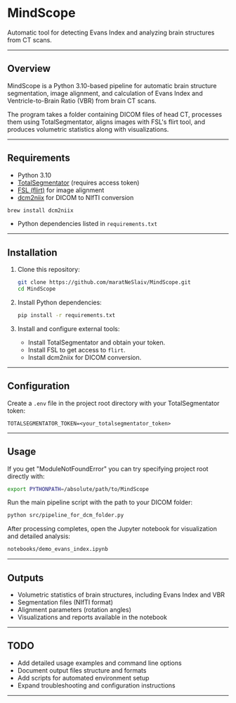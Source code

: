 # MindScope

Automatic tool for detecting Evans Index and analyzing brain structures from CT scans.

---

## Overview

MindScope is a Python 3.10-based pipeline for automatic brain structure segmentation, image alignment, and calculation of Evans Index and Ventricle-to-Brain Ratio (VBR) from brain CT scans.

The program takes a folder containing DICOM files of head CT, processes them using TotalSegmentator, aligns images with FSL's flirt tool, and produces volumetric statistics along with visualizations.

---

## Requirements

- Python 3.10
- [TotalSegmentator](https://github.com/wasserth/TotalSegmentator) (requires access token)
- [FSL (flirt)](https://fsl.fmrib.ox.ac.uk/fsldownloads) for image alignment
- [dcm2niix](https://github.com/rordenlab/dcm2niix) for DICOM to NIfTI conversion
```bash
brew install dcm2niix
```
- Python dependencies listed in `requirements.txt`

---

## Installation

1. Clone this repository:

   ```bash
   git clone https://github.com/maratNeSlaiv/MindScope.git
   cd MindScope
   ```

2. Install Python dependencies:

   ```bash
   pip install -r requirements.txt
   ```

3. Install and configure external tools:
   - Install TotalSegmentator and obtain your token.
   - Install FSL to get access to `flirt`.
   - Install dcm2niix for DICOM conversion.

---

## Configuration

Create a `.env` file in the project root directory with your TotalSegmentator token:

```env
TOTALSEGMENTATOR_TOKEN=<your_totalsegmentator_token>
```

---

## Usage
If you get "ModuleNotFoundError" you can try specifying project root directly with:
```bash
export PYTHONPATH=/absolute/path/to/MindScope
```

Run the main pipeline script with the path to your DICOM folder:

```bash
python src/pipeline_for_dcm_folder.py
```

After processing completes, open the Jupyter notebook for visualization and detailed analysis:

```bash
notebooks/demo_evans_index.ipynb
```

---

## Outputs

- Volumetric statistics of brain structures, including Evans Index and VBR
- Segmentation files (NIfTI format)
- Alignment parameters (rotation angles)
- Visualizations and reports available in the notebook

---

## TODO

- Add detailed usage examples and command line options
- Document output files structure and formats
- Add scripts for automated environment setup
- Expand troubleshooting and configuration instructions

---
